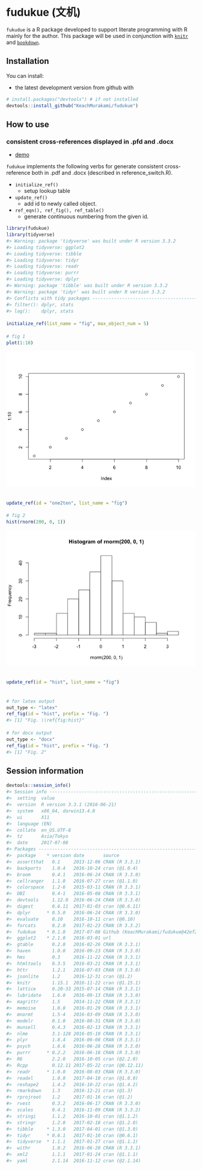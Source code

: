 <!-- README.md is generated from README.Rmd. Please edit that file -->
fudukue (文机)
==============

`fukudue` is a R package developed to support literate programming with R mainly for the author. This package will be used in conjunction with [`knitr`]() and [`bookdown`]().

Installation
------------

You can install:

-   the latest development version from github with

``` r
# install.packages("devtools") # if not installed
devtools::install_github("KeachMurakami/fudukue")
```

How to use
----------

### consistent cross-references displayed in .pfd and .docx

-   [demo](https://github.com/KeachMurakami/fudukue/tree/master/demo/cross-reference)

`fudukue` implements the following verbs for generate consistent cross-reference both in .pdf and .docx (described in reference\_switch.R).

-   `initialize_ref()`
    -   setup lookup table
-   `update_ref()`
    -   add id to newly called object.
-   `ref_eqn(), ref_fig(), ref_table()`
    -   generate continuous numbering from the given id.

``` r
library(fudukue)
library(tidyverse)
#> Warning: package 'tidyverse' was built under R version 3.3.2
#> Loading tidyverse: ggplot2
#> Loading tidyverse: tibble
#> Loading tidyverse: tidyr
#> Loading tidyverse: readr
#> Loading tidyverse: purrr
#> Loading tidyverse: dplyr
#> Warning: package 'tibble' was built under R version 3.3.2
#> Warning: package 'tidyr' was built under R version 3.3.2
#> Conflicts with tidy packages ----------------------------------------------
#> filter(): dplyr, stats
#> lag():    dplyr, stats

initialize_ref(list_name = "fig", max_object_num = 5)

# fig 1
plot(1:10)
```

![](README-demo_crossref-1.png)

``` r

update_ref(id = "one2ten", list_name = "fig")

# fig 2
hist(rnorm(200, 0, 1))
```

![](README-demo_crossref-2.png)

``` r

update_ref(id = "hist", list_name = "fig")


# for latex output
out_type <- "latex"
ref_fig(id = "hist", prefix = "Fig. ")
#> [1] "Fig. \\ref{fig:hist}"

# for docx output
out_type <- "docx"
ref_fig(id = "hist", prefix = "Fig. ")
#> [1] "Fig. 2"
```

Session information
-------------------

``` r
devtools::session_info()
#> Session info --------------------------------------------------------------
#>  setting  value                       
#>  version  R version 3.3.1 (2016-06-21)
#>  system   x86_64, darwin13.4.0        
#>  ui       X11                         
#>  language (EN)                        
#>  collate  en_US.UTF-8                 
#>  tz       Asia/Tokyo                  
#>  date     2017-07-08
#> Packages ------------------------------------------------------------------
#>  package    * version date       source                                
#>  assertthat   0.1     2013-12-06 CRAN (R 3.3.1)                        
#>  backports    1.0.4   2016-10-24 cran (@1.0.4)                         
#>  broom        0.4.1   2016-06-24 CRAN (R 3.3.0)                        
#>  cellranger   1.1.0   2016-07-27 cran (@1.1.0)                         
#>  colorspace   1.2-6   2015-03-11 CRAN (R 3.3.1)                        
#>  DBI          0.4-1   2016-05-08 CRAN (R 3.3.1)                        
#>  devtools     1.12.0  2016-06-24 CRAN (R 3.3.0)                        
#>  digest       0.6.11  2017-01-03 cran (@0.6.11)                        
#>  dplyr      * 0.5.0   2016-06-24 CRAN (R 3.3.0)                        
#>  evaluate     0.10    2016-10-11 cran (@0.10)                          
#>  forcats      0.2.0   2017-01-23 CRAN (R 3.3.2)                        
#>  fudukue    * 0.1.0   2017-07-08 Github (KeachMurakami/fudukue@42ef2b7)
#>  ggplot2    * 2.1.0   2016-03-01 url                                   
#>  gtable       0.2.0   2016-02-26 CRAN (R 3.3.1)                        
#>  haven        1.0.0   2016-09-23 CRAN (R 3.3.0)                        
#>  hms          0.3     2016-11-22 CRAN (R 3.3.1)                        
#>  htmltools    0.3.5   2016-03-21 CRAN (R 3.3.1)                        
#>  httr         1.2.1   2016-07-03 CRAN (R 3.3.0)                        
#>  jsonlite     1.2     2016-12-31 cran (@1.2)                           
#>  knitr        1.15.1  2016-11-22 cran (@1.15.1)                        
#>  lattice      0.20-33 2015-07-14 CRAN (R 3.3.1)                        
#>  lubridate    1.6.0   2016-09-13 CRAN (R 3.3.0)                        
#>  magrittr     1.5     2014-11-22 CRAN (R 3.3.1)                        
#>  memoise      1.0.0   2016-01-29 CRAN (R 3.3.1)                        
#>  mnormt       1.5-4   2016-03-09 CRAN (R 3.3.0)                        
#>  modelr       0.1.0   2016-08-31 CRAN (R 3.3.0)                        
#>  munsell      0.4.3   2016-02-13 CRAN (R 3.3.1)                        
#>  nlme         3.1-128 2016-05-10 CRAN (R 3.3.1)                        
#>  plyr         1.8.4   2016-06-08 CRAN (R 3.3.1)                        
#>  psych        1.6.6   2016-06-28 CRAN (R 3.3.0)                        
#>  purrr      * 0.2.2   2016-06-18 CRAN (R 3.3.0)                        
#>  R6           2.2.0   2016-10-05 cran (@2.2.0)                         
#>  Rcpp         0.12.11 2017-05-22 cran (@0.12.11)                       
#>  readr      * 1.0.0   2016-08-03 CRAN (R 3.3.0)                        
#>  readxl       1.0.0   2017-04-18 cran (@1.0.0)                         
#>  reshape2     1.4.2   2016-10-22 cran (@1.4.2)                         
#>  rmarkdown    1.3     2016-12-21 cran (@1.3)                           
#>  rprojroot    1.2     2017-01-16 cran (@1.2)                           
#>  rvest        0.3.2   2016-06-17 CRAN (R 3.3.0)                        
#>  scales       0.4.1   2016-11-09 CRAN (R 3.3.2)                        
#>  stringi      1.1.2   2016-10-01 cran (@1.1.2)                         
#>  stringr      1.2.0   2017-02-18 cran (@1.2.0)                         
#>  tibble     * 1.3.0   2017-04-01 cran (@1.3.0)                         
#>  tidyr      * 0.6.1   2017-01-10 cran (@0.6.1)                         
#>  tidyverse  * 1.1.1   2017-01-27 cran (@1.1.1)                         
#>  withr        1.0.2   2016-06-20 CRAN (R 3.3.1)                        
#>  xml2         1.1.1   2017-01-24 cran (@1.1.1)                         
#>  yaml         2.1.14  2016-11-12 cran (@2.1.14)
```
